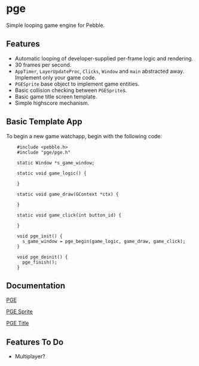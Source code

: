# pge

Simple looping game engine for Pebble.

## Features

- Automatic looping of developer-supplied per-frame logic and rendering.
- 30 frames per second.
- `AppTimer`, `LayerUpdateProc`, `Clicks`, `Window` and `main` abstracted away.
  Implement only your game code.
- `PGESprite` base object to implement game entities.
- Basic collision checking between `PGESprite`s.
- Basic game title screen template.
- Simple highscore mechanism.

## Basic Template App

To begin a new game watchapp, begin with the following code:

        #include <pebble.h>
        #include "pge/pge.h"

        static Window *s_game_window;

        static void game_logic() {

        }

        static void game_draw(GContext *ctx) {

        }

        static void game_click(int button_id) {

        }

        void pge_init() {
          s_game_window = pge_begin(game_logic, game_draw, game_click);
        }

        void pge_deinit() {
          pge_finish();
        }

## Documentation

[PGE](docs/pge.md)

[PGE Sprite](docs/pge_sprite.md)

[PGE Title](docs/pge_title.md)

## Features To Do

- Multiplayer?
